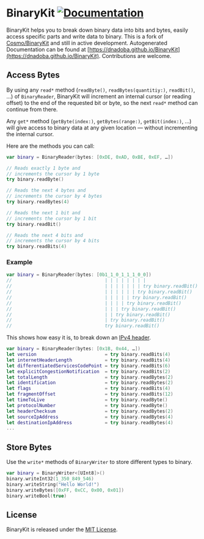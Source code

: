 # BinaryKit [![Documentation](https://img.shields.io/badge/Documentation-<Color>.svg)](https://dnadoba.github.io/BinaryKit)

BinaryKit helps you to break down binary data into bits and bytes, easily access specific parts and write data to binary.
This is a fork of [Cosmo/BinaryKit](https://github.com/Cosmo/BinaryKit) and still in active development. Autogenerated Documentation can be found at [https://dnadoba.github.io/BinaryKit](https://dnadoba.github.io/BinaryKit).  Contributions are welcome.

## Access Bytes

By using any `read*` method (`readByte()`, `readBytes(quantitiy:)`, `readBit()`, …) of `BinaryReader`, BinaryKit will increment an internal cursor (or reading offset) to the end of the requested bit or byte, so the next `read*` method can continue from there.

Any `get*` method (`getByte(index:)`, `getBytes(range:)`, `getBit(index:)`, …) will give access to binary data at any given location — without incrementing the internal cursor.

Here are the methods you can call:

```swift
var binary = BinaryReader(bytes: [0xDE, 0xAD, 0xBE, 0xEF, …])

// Reads exactly 1 byte and
// increments the cursor by 1 byte 
try binary.readByte()

// Reads the next 4 bytes and
// increments the cursor by 4 bytes
try binary.readBytes(4)

// Reads the next 1 bit and
// increments the cursor by 1 bit
try binary.readBit()

// Reads the next 4 bits and
// increments the cursor by 4 bits
try binary.readBits(4)
```

### Example

```swift
var binary = BinaryReader(bytes: [0b1_1_0_1_1_1_0_0])
//                                  | | | | | | | | 
//                                  | | | | | | | try binary.readBit()  // 0
//                                  | | | | | | try binary.readBit()    // 0
//                                  | | | | | try binary.readBit()      // 1
//                                  | | | | try binary.readBit()        // 1
//                                  | | | try binary.readBit()          // 1
//                                  | | try binary.readBit()            // 0
//                                  | try binary.readBit()              // 1
//                                  try binary.readBit()                // 1
```

This shows how easy it is, to break down an [IPv4 header](https://en.wikipedia.org/wiki/IPv4#Header).

```swift
var binary = BinaryReader(bytes: [0x1B, 0x44, …])
let version                         = try binary.readBits(4)
let internetHeaderLength            = try binary.readBits(4)
let differentiatedServicesCodePoint = try binary.readBits(6)
let explicitCongestionNotification  = try binary.readBits(2)
let totalLength                     = try binary.readBytes(2)
let identification                  = try binary.readBytes(2)
let flags                           = try binary.readBits(4)
let fragmentOffset                  = try binary.readBits(12)
let timeToLive                      = try binary.readByte()
let protocolNumber                  = try binary.readByte()
let headerChecksum                  = try binary.readBytes(2)
let sourceIpAddress                 = try binary.readBytes(4)
let destinationIpAddress            = try binary.readBytes(4)
...
```

## Store Bytes

Use the `write*` methods of `BinaryWriter` to store different types to binary. 

```swift
var binary = BinaryWriter<[UInt8]>()
binary.writeInt32(1_350_849_546)
binary.writeString("Hello World!")
binary.writeBytes([0xFF, 0xCC, 0x00, 0x01])
binary.writeBool(true)
```

## License

BinaryKit is released under the [MIT License](http://www.opensource.org/licenses/MIT).
